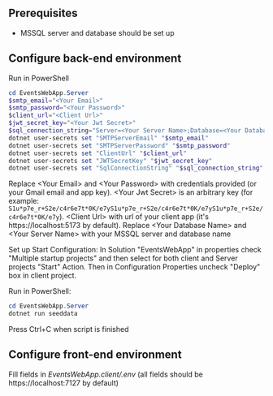 ## Prerequisites
* MSSQL server and database should be set up

## Configure back-end environment

Run in PowerShell
```powershell
cd EventsWebApp.Server
$smtp_email="<Your Email>"
$smtp_password="<Your Password>"
$client_url="<Client Url>"
$jwt_secret_key="<Your Jwt Secret>"
$sql_connection_string="Server=<Your Server Name>;Database=<Your Database Name>;Trusted_Connection=True;TrustServerCertificate=True"
dotnet user-secrets set "SMTPServerEmail" "$smtp_email"
dotnet user-secrets set "SMTPServerPassword" "$smtp_password" 
dotnet user-secrets set "ClientUrl" "$client_url"
dotnet user-secrets set "JWTSecretKey" "$jwt_secret_key"
dotnet user-secrets set "SqlConnectionString" "$sql_connection_string"
```
Replace \<Your Email> and \<Your Password> with credentials provided (or your Gmail email and app key). \<Your Jwt Secret> is an arbitrary key (for example: `S1u*p7e_r+S2e/c4r6e7t*0K/e7yS1u*p7e_r+S2e/c4r6e7t*0K/e7yS1u*p7e_r+S2e/c4r6e7t*0K/e7y`). \<Client Url> with url of your client app (it's https://localhost:5173 by default). Replace \<Your Database Name> and \<Your Server Name> with your MSSQL server and database name

Set up Start Configuration:
In Solution "EventsWebApp" in properties check "Multiple startup projects" and then select for both client and Server projects "Start" Action. Then in Configuration Properties uncheck "Deploy" box in client project.

Run in PowerShell:
```powershell
cd EventsWebApp.Server
dotnet run seeddata
```
Press Ctrl+C when script is finished

## Configure front-end environment
Fill fields in _EventsWebApp.client/.env_ (all fields should be https://localhost:7127 by default)
